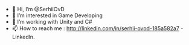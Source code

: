 - 👋 Hi, I’m @SerhiiOvD
- 👀 I’m interested in Game Developing
- 🌱 I’m working with Unity and C#
- 📫 How to reach me : http://linkedin.com/in/serhii-ovod-185a582a7 - Linkedln.

<!---
SerhiiOvD/SerhiiOvD is a ✨ special ✨ repository because its `README.md` (this file) appears on your GitHub profile.
You can click the Preview link to take a look at your changes.
--->
